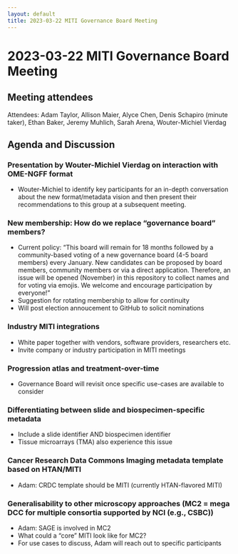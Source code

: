 ```yaml
---
layout: default
title: 2023-03-22 MITI Governance Board Meeting
---
```

# 2023-03-22 MITI Governance Board Meeting

## Meeting attendees
Attendees:  Adam Taylor, Allison Maier, Alyce Chen, Denis Schapiro (minute taker), Ethan Baker, Jeremy Muhlich, Sarah Arena, Wouter-Michiel Vierdag


## Agenda and Discussion 
### Presentation by Wouter-Michiel Vierdag on interaction with OME-NGFF format
- Wouter-Michiel to identify key participants for an in-depth conversation about the new format/metadata vision and then present their recommendations to this group at a subsequent meeting.

### New membership: How do we replace “governance board” members? 
- Current policy: “This board will remain for 18 months followed by a community-based voting of a new governance board (4-5 board members) every January. New candidates can be proposed by board members, community members or via a direct application. Therefore, an issue will be opened (November) in this repository to collect names and for voting via emojis. We welcome and encourage participation by everyone!”
- Suggestion for rotating membership to allow for continuity
- Will post election annoucement to GitHub to solicit nominations 

### Industry MITI integrations
- White paper together with vendors, software providers, researchers etc.
- Invite company or industry participation in MITI meetings
  
### Progression atlas and treatment-over-time
- Governance Board will revisit once specific use-cases are available to consider
  
### Differentiating between slide and biospecimen-specific metadata
- Include a slide identifier AND biospecimen identifier
- Tissue microarrays (TMA) also experience this issue

### Cancer Research Data Commons Imaging metadata template based on HTAN/MITI
- Adam: CRDC template should be MITI (currently HTAN-flavored MITI)
  
### Generalisability to other microscopy approaches (MC2 = mega DCC for multiple consortia supported by NCI (e.g., CSBC))
- Adam: SAGE is involved in MC2
- What could a “core” MITI look like for MC2?
- For use cases to discuss, Adam will reach out to specific participants
